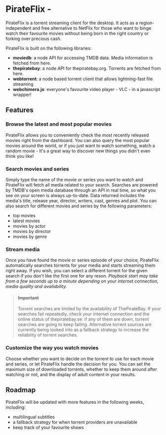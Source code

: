 # PirateFlix - 

PirateFlix is a torrent streaming client for the desktop. It acts as a region-independent and free alternative to NetFlix for those who want to binge watch their favourite movies without being born in the right country or forking over precious cash.

PirateFlix is built on the following libraries:
- **moviedb**: a node API for accessing TMDB data. Media information is fetched from here.
- **thepiratebay**: a node API for thepiratebay.org. Torrents are fetched from here.
- **webtorrent**: a node based torrent client that allows lightning-fast file streaming
- **webchimera.js**: everyone's favourite video player - VLC - in a javascript wrapper!

## Features

### Browse the latest and most popular movies

PirateFlix allows you to conveniently check the most recently released movies right from the dashboard. You can also query the most popular movies around the world, or if you just want to watch something, watch a random movie - It's a great way to discover new things you didn't even think you like!

### Search movies and series

Simply type the name of the movie or series you want to watch and PirateFlix will fetch all media related to your search. Searches are powered by TMDB's open media database through an API in real time, so what you see on your screen is always up-to-date. Data returned includes the media's title, release year, director, writers, cast, genres and plot. You can also search for different movies and series by the following parameters:

- top movies
- latest movies
- movies by actor
- movies by director
- movies by genre

### Stream media

Once you have found the movie or series episode of your choice, PirateFlix automatically searches torrents for your media and starts streaming them right away. If you wish, you can select a different torrent for the given search if you don't like the first one for any reson. *Playback start may take from a few seconds up to a minute depending on your internet connection, media quality and availability.*

> #### Important
> Torrent searches are limited by the availability of ThePirateBay. If your searches fail repeatedly, check your internet connection and the online status of thepiratebay.se:
> if any of them are down, torrent searches are going to keep failing. Alternative torrent sources are currently being looked into as a fallback strategy to increase the reliability
> of torrent searches.

### Customize the way you watch movies

Choose whether you want to decide on the torrent to use for each movie and series, or let PirateFlix handle the decision for you. You can set the maximum size of downloaded torrents, whether to keep them around after watching or not, and the display of adult content in your results.

## Roadmap

PirateFlix will be updated with more features in the following weeks, including:

- multilingual subtitles
- a fallback strategy for when torrent providers are unavailable
- keep track of your favourite shows